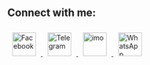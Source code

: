 ## Connect with me:

<div align="left">
  <a href="https://facebook.com/your_facebook_handle" target="_blank">
    <img src="https://img.icons8.com/color/48/000000/facebook.png" alt="Facebook" style="width: 48px; height: 48px; margin: 10px; transition: transform 0.2s;" onmouseover="this.style.transform='scale(1.2)'" onmouseout="this.style.transform='scale(1)'"/>
  </a>
  <a href="https://t.me/your_telegram_handle" target="_blank">
    <img src="https://img.icons8.com/color/48/000000/telegram-app.png" alt="Telegram" style="width: 48px; height: 48px; margin: 10px; transition: transform 0.2s;" onmouseover="this.style.transform='scale(1.2)'" onmouseout="this.style.transform='scale(1)'"/>
  </a>
  <a href="https://imo.im/your_imo_handle" target="_blank">
    <img src="https://img.icons8.com/ios-filled/50/000000/imo.png" alt="imo" style="width: 48px; height: 48px; margin: 10px; transition: transform 0.2s;" onmouseover="this.style.transform='scale(1.2)'" onmouseout="this.style.transform='scale(1)'"/>
  </a>
  <a href="https://wa.me/your_whatsapp_number" target="_blank">
    <img src="https://img.icons8.com/color/48/000000/whatsapp.png" alt="WhatsApp" style="width: 48px; height: 48px; margin: 10px; transition: transform 0.2s;" onmouseover="this.style.transform='scale(1.2)'" onmouseout="this.style.transform='scale(1)'"/>
  </a>
</div>
